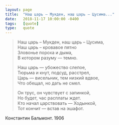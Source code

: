 ```yaml
---
layout: page
title:  "Наш царь – Мукден, наш царь – Цусима..."
date:   2018-11-17 10:00:00 -0400
tags:   [quote]
type:   quote
---
```


> Наш царь – Мукден, наш царь – Цусима,  
> Наш царь – кровавое пятно  
> Зловонье пороха и дыма,  
> В котором разуму — темно.  
> 
> Наш царь — убожество слепое,  
> Тюрьма и кнут, подсуд, расстрел,  
> Царь — висельник, тем низкий вдвое,  
> Что обещал, но дать не смел.  
> 
> Он трус, он чувствует с запинкой,  
> Но будет, час расплаты ждет.  
> Кто начал царствовать — Ходынкой,  
> Тот кончит — встав на эшафот.  

Константин Бальмонт. 1906